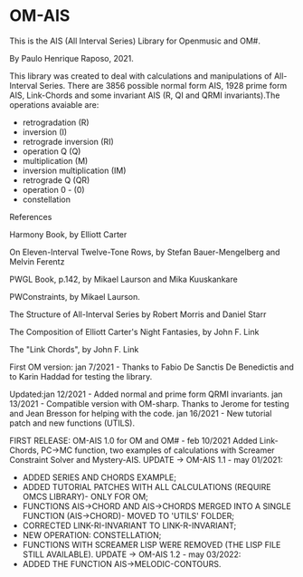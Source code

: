 # OM-AIS

This is the AIS (All Interval Series) Library for Openmusic and OM#.

By Paulo Henrique Raposo, 2021.

This library was created to deal with calculations and manipulations of All-Interval Series.
There are 3856 possible normal form AIS, 1928 prime form AIS, Link-Chords and some invariant AIS 
(R, QI and QRMI invariants).The operations avaiable are:
 -  retrogradation (R)
 - inversion (I)
 - retrograde inversion (RI) 
 - operation Q (Q)
 - multiplication (M)
 - inversion multiplication (IM)
 - retrograde Q (QR)
 - operation 0 - (0)
 - constellation

References 

Harmony Book, by Elliott Carter

On Eleven-Interval Twelve-Tone Rows, by Stefan Bauer-Mengelberg and Melvin Ferentz

PWGL Book, p.142, by Mikael Laurson and Mika Kuuskankare 

PWConstraints, by Mikael Laurson.

The Structure of All-Interval Series by Robert Morris and Daniel Starr
 
The Composition of Elliott Carter's Night Fantasies, by John F. Link

The "Link Chords", by John F. Link

First OM version: jan 7/2021 - Thanks to Fabio De Sanctis De Benedictis and to Karin Haddad for testing the library.

Updated:jan 12/2021 - Added normal and prime form QRMI invariants.
        jan 13/2021 - Compatible version with OM-sharp. Thanks to Jerome for testing and Jean Bresson for helping with the code.
		jan 16/2021 - New tutorial patch and new functions (UTILS).

 FIRST RELEASE: OM-AIS 1.0 for OM and OM# - feb 10/2021
 Added Link-Chords, PC->MC function, two examples of calculations with Screamer Constraint Solver and Mystery-AIS.
 UPDATE -> OM-AIS 1.1 - may 01/2021: 
 - ADDED SERIES AND CHORDS EXAMPLE;
 - ADDED TUTORIAL PATCHES WITH ALL CALCULATIONS (REQUIRE OMCS LIBRARY)- ONLY FOR OM;
 - FUNCTIONS AIS->CHORD AND AIS->CHORDS MERGED INTO A SINGLE FUNCTION (AIS->CHORD)- MOVED TO 'UTILS' FOLDER;
 - CORRECTED LINK-RI-INVARIANT TO LINK-R-INVARIANT;
 - NEW OPERATION: CONSTELLATION;
 - FUNCTIONS WITH SCREAMER LISP WERE REMOVED (THE LISP FILE STILL AVAILABLE).
 UPDATE -> OM-AIS 1.2 - may 03/2022:
 - ADDED THE FUNCTION AIS->MELODIC-CONTOURS.	

